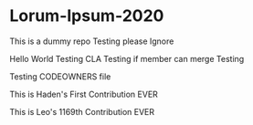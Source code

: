 # Lorum-Ipsum-2020

This is a dummy repo 
Testing please Ignore

Hello World
Testing CLA
Testing if member can merge
Testing

Testing CODEOWNERS file

This is Haden's First Contribution EVER

This is Leo's 1169th Contribution EVER
